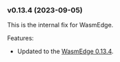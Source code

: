 ### v0.13.4 (2023-09-05)

This is the internal fix for WasmEdge.

Features:

* Updated to the [WasmEdge 0.13.4](https://github.com/WasmEdge/WasmEdge/releases/tag/0.13.4).
